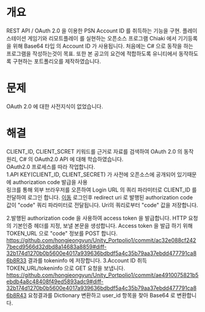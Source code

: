 # 개요
REST API / OAuth 2.0 을 이용한 PSN Account ID 를 취득하는 기능을 구현.
플레이스테이션 게임기와 리모트플레이 를 실현하는 오픈소스 프로그램 Chiaki 에서
기기등록을 위해 Base64 타입 의 Account ID 가 사용됩니다.
처음에는 C# 으로 동작을 하는 프로그램을 작성하는것이 목표.
또한 본 공고의 요건에 적합하도록 유니티에서 동작하도록 구현하는 포트폴리오를 제작하였습니다.
         
# 문제
OAuth 2.0 에 대한 사전지식이 없었습니다.
# 해결 
CLIENT_ID, CLIENT_SCRET 키워드를 근거로 자료를 검색하여 OAuth 2.0 의 동작 원리, C# 의 OAuth2.0 API 에 대해 학습하였습니다.  
OAuth2.0 프로세스를 따라 작업합니다.  
1.API KEY(CLIENT_ID, CLIENT_SECRET) 가 사전에 오픈소스에 공개되어 있기때문에 authorization code 발급을 사용  
링크를 통해 외부 브라우저를 오픈하여 Login URL 의 쿼리 파라미터로 CLIENT_ID 를 전달하여 로그인 합니다. [이동](https://github.com/hongjeongyun/Unity_Portpolio1/commit/200e4590a92ea992e92efbd79a0cd0bb65bae3b0#diff-59608a8a40d909c99dc7d68c516a10b8a36370ff370b3b84309121cc95831302R8)
로그인후 redirect uri 로 발행된 authorization code 값이 "code" 쿼리 파라미터로 전달됩니다. Uri의 쿼리로부터 "code" 값을 저장합니다.

2.발행된 authorization code 을 사용하여 access token 을 발급합니다.
HTTP 요청의 기본인증 헤더를 지정, 보낼 본문을 생성합니다.
Access token 을 발급 하기 위해 TOKEN_URL 으로 "code" 정보를 POST 합니다. 
https://github.com/hongjeongyun/Unity_Portpolio1/commit/ac32e088cf2427becd9566d32dbd8a14683a8859#diff-32b174d1270b0b5600e4017a939636bdbdf5a4c35b79aa37ebdd477791ca86b8R33
결과를 tokeninfo 에 저장합니다.
3.Account ID 취득
TOKEN_URL/tokeninfo 으로 GET 요청을 보냅니다. 
https://github.com/hongjeongyun/Unity_Portpolio1/commit/ae4910075821b5ebdb4a8c48408f49ed5893adc9#diff-32b174d1270b0b5600e4017a939636bdbdf5a4c35b79aa37ebdd477791ca86b8R43
요청결과를 Dictionary 변환하고 user_id 항목을 찾아 Base64 로 변환합니다.
